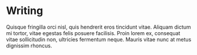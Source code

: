 # Writing

Quisque fringilla orci nisl, quis hendrerit eros tincidunt vitae. Aliquam dictum mi tortor, vitae egestas felis posuere facilisis. Proin lorem ex, consequat vitae sollicitudin non, ultricies fermentum neque. Mauris vitae nunc at metus dignissim rhoncus. 